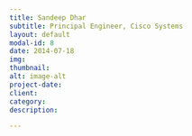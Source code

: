 ```yaml
---
title: Sandeep Dhar
subtitle: Principal Engineer, Cisco Systems
layout: default
modal-id: 8
date: 2014-07-18
img: 
thumbnail: 
alt: image-alt
project-date: 
client: 
category: 
description: 

---
```

